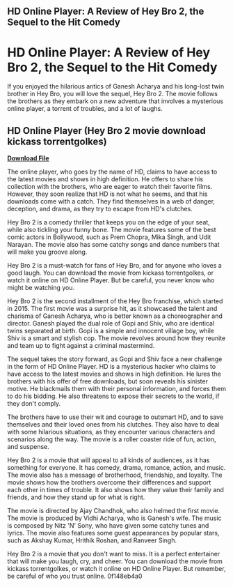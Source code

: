 ## HD Online Player: A Review of Hey Bro 2, the Sequel to the Hit Comedy

  
# HD Online Player: A Review of Hey Bro 2, the Sequel to the Hit Comedy
 
If you enjoyed the hilarious antics of Ganesh Acharya and his long-lost twin brother in Hey Bro, you will love the sequel, Hey Bro 2. The movie follows the brothers as they embark on a new adventure that involves a mysterious online player, a torrent of troubles, and a lot of laughs.
 
## HD Online Player (Hey Bro 2 movie download kickass torrentgolkes)


[**Download File**](https://www.google.com/url?q=https%3A%2F%2Ffancli.com%2F2tKi7k&sa=D&sntz=1&usg=AOvVaw0XAYuOFTK5iYZXiOq1OdLs)

 
The online player, who goes by the name of HD, claims to have access to the latest movies and shows in high definition. He offers to share his collection with the brothers, who are eager to watch their favorite films. However, they soon realize that HD is not what he seems, and that his downloads come with a catch. They find themselves in a web of danger, deception, and drama, as they try to escape from HD's clutches.
 
Hey Bro 2 is a comedy thriller that keeps you on the edge of your seat, while also tickling your funny bone. The movie features some of the best comic actors in Bollywood, such as Prem Chopra, Mika Singh, and Udit Narayan. The movie also has some catchy songs and dance numbers that will make you groove along.
 
Hey Bro 2 is a must-watch for fans of Hey Bro, and for anyone who loves a good laugh. You can download the movie from kickass torrentgolkes, or watch it online on HD Online Player. But be careful, you never know who might be watching you.
  
Hey Bro 2 is the second installment of the Hey Bro franchise, which started in 2015. The first movie was a surprise hit, as it showcased the talent and charisma of Ganesh Acharya, who is better known as a choreographer and director. Ganesh played the dual role of Gopi and Shiv, who are identical twins separated at birth. Gopi is a simple and innocent village boy, while Shiv is a smart and stylish cop. The movie revolves around how they reunite and team up to fight against a criminal mastermind.
 
The sequel takes the story forward, as Gopi and Shiv face a new challenge in the form of HD Online Player. HD is a mysterious hacker who claims to have access to the latest movies and shows in high definition. He lures the brothers with his offer of free downloads, but soon reveals his sinister motive. He blackmails them with their personal information, and forces them to do his bidding. He also threatens to expose their secrets to the world, if they don't comply.
 
The brothers have to use their wit and courage to outsmart HD, and to save themselves and their loved ones from his clutches. They also have to deal with some hilarious situations, as they encounter various characters and scenarios along the way. The movie is a roller coaster ride of fun, action, and suspense.
  
Hey Bro 2 is a movie that will appeal to all kinds of audiences, as it has something for everyone. It has comedy, drama, romance, action, and music. The movie also has a message of brotherhood, friendship, and loyalty. The movie shows how the brothers overcome their differences and support each other in times of trouble. It also shows how they value their family and friends, and how they stand up for what is right.
 
The movie is directed by Ajay Chandhok, who also helmed the first movie. The movie is produced by Vidhi Acharya, who is Ganesh's wife. The music is composed by Nitz 'N' Sony, who have given some catchy tunes and lyrics. The movie also features some guest appearances by popular stars, such as Akshay Kumar, Hrithik Roshan, and Ranveer Singh.
 
Hey Bro 2 is a movie that you don't want to miss. It is a perfect entertainer that will make you laugh, cry, and cheer. You can download the movie from kickass torrentgolkes, or watch it online on HD Online Player. But remember, be careful of who you trust online.
 0f148eb4a0
